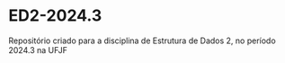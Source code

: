 # ED2-2024.3
Repositório criado para a disciplina de Estrutura de Dados 2, no período 2024.3 na UFJF
